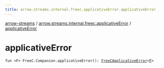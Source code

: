 ```yaml
---
title: arrow.streams.internal.freec.applicativeError.applicativeError - arrow-streams
---
```


[arrow-streams](../index.html) / [arrow.streams.internal.freec.applicativeError](index.html) / [applicativeError](./applicative-error.html)

# applicativeError

`fun <F> FreeC.Companion.applicativeError(): `[`FreeCApplicativeError`](../arrow.streams.internal/-free-c-applicative-error/index.html)`<`[`F`](applicative-error.html#F)`>`